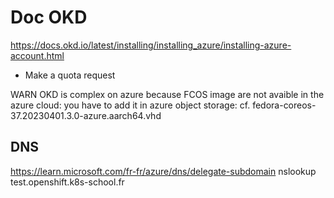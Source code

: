 # Doc OKD

https://docs.okd.io/latest/installing/installing_azure/installing-azure-account.html

- Make a quota request

WARN OKD is complex on azure because FCOS image are not avaible in the azure cloud:
you have to add it in azure object storage: cf. fedora-coreos-37.20230401.3.0-azure.aarch64.vhd


## DNS
https://learn.microsoft.com/fr-fr/azure/dns/delegate-subdomain
nslookup test.openshift.k8s-school.fr


